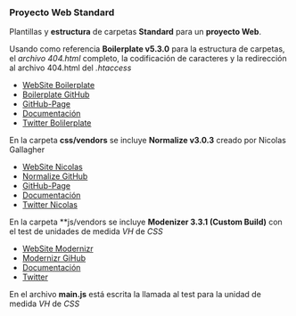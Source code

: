 ### Proyecto Web Standard

Plantillas y **estructura** de carpetas **Standard** para un
**proyecto Web**.

Usando como referencia **Boilerplate v5.3.0** para la estructura de carpetas,
el _archivo 404.html_ completo, la codificación de caracteres y la
redirección al archivo 404.html del _.htaccess_

  * [WebSite Boilerplate](https://html5boilerplate.com/)
  * [Boilerplate GitHub](https://github.com/h5bp/html5-boilerplate)
  * [GitHub-Page](https://h5bp.github.io/)
  * [Documentación](https://github.com/h5bp/html5-boilerplate/blob/5.3.0/dist/doc/TOC.md)
  * [Twitter Bolilerplate](https://twitter.com/h5bp)
  
En la carpeta **css/vendors** se incluye **Normalize v3.0.3** creado por
Nicolas Gallagher

  * [WebSite Nicolas](http://nicolasgallagher.com/)
  * [Normalize GitHub](https://github.com/necolas/normalize.css/)
  * [GitHub-Page](http://necolas.github.io/normalize.css/)
  * [Documentación](http://nicolasgallagher.com/about-normalize-css/)
  * [Twitter Nicolas](https://twitter.com/necolas)
  
En la carpeta **js/vendors se incluye **Modenizer 3.3.1 (Custom Build)**
con el test de unidades de medida _VH_ de _CSS_

 * [WebSite Modernizr](https://modernizr.com/)
 * [Modernizr GiHub](https://github.com/Modernizr/Modernizr)
 * [Documentación](https://modernizr.com/docs)
 * [Twitter](https://twitter.com/modernizr)

En el archivo **main.js** está escrita la llamada al test para la unidad
de medida _VH_ de _CSS_
